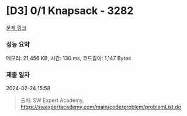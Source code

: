 # [D3] 0/1 Knapsack - 3282 

[문제 링크](https://swexpertacademy.com/main/code/problem/problemDetail.do?contestProbId=AWBJAVpqrzQDFAWr) 

### 성능 요약

메모리: 21,456 KB, 시간: 130 ms, 코드길이: 1,147 Bytes

### 제출 일자

2024-02-24 15:58



> 출처: SW Expert Academy, https://swexpertacademy.com/main/code/problem/problemList.do